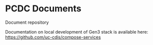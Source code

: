 # PCDC Documents
Document repository


Documentation on local development of Gen3 stack is available here:
https://github.com/uc-cdis/compose-services
